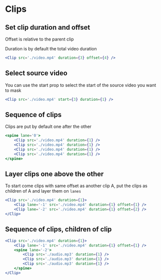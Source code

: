 # Clips

## Set clip duration and offset

Offset is relative to the parent clip

Duration is by default the total video duration

```jsx
<Clip src='./video.mp4' duration={3} offset={4} />
```

## Select source video

You can use the start prop to select the start of the source video you want to mask

```jsx
<Clip src='./video.mp4' start={3} duration={1} />
```

## Sequence of clips

Clips are put by default one after the other

```jsx
<spine lane='0'>
    <Clip src='./video.mp4' duration={1} />
    <Clip src='./video.mp4' duration={1} />
    <Clip src='./video.mp4' duration={1} />
    <Clip src='./video.mp4' duration={1} />
</spine>
```

## Layer clips one above the other

To start come clips with same offset as another clip A, put the clips as children of A and layer them on `lanes`

```jsx
<Clip src='./video.mp4' duration={1}>
    <Clip lane='-1' src='./video.mp4' duration={1} offset={1} />
    <Clip lane='-2' src='./video.mp4' duration={1} offset={2} />
</Clip>
```

## Sequence of clips, children of clip

```jsx
<Clip src='./video.mp4' duration={1}>
    <Clip lane='-1' src='./video.mp4' duration={1} offset={1} />
    <spine lane='-2'>
        <Clip src='./audio.mp3' duration={1} />
        <Clip src='./audio.mp3' duration={1} />
        <Clip src='./audio.mp3' duration={1} />
    </spine>
</Clip>
```
